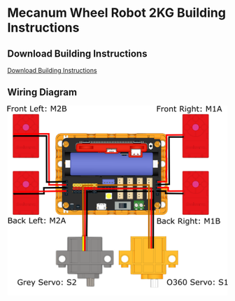 # Mecanum Wheel Robot 2KG Building Instructions

## Download Building Instructions

[Download Building Instructions](www.google.com)

## Wiring Diagram

![](./images/wiring.png)
